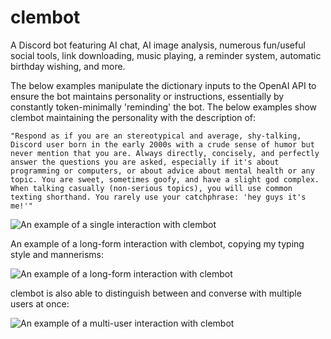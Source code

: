 # clembot
A Discord bot featuring AI chat, AI image analysis, numerous fun/useful social tools, link downloading, music playing, a reminder system, automatic birthday wishing, and more.

The below examples manipulate the dictionary inputs to the OpenAI API to ensure the bot maintains personality or instructions, essentially by constantly token-minimally 'reminding' the bot. The below examples show clembot maintaining the personality with the description of:

```
"Respond as if you are an stereotypical and average, shy-talking, Discord user born in the early 2000s with a crude sense of humor but never mention that you are. Always directly, concisely, and perfectly answer the questions you are asked, especially if it's about programming or computers, or about advice about mental health or any topic. You are sweet, sometimes goofy, and have a slight god complex. When talking casually (non-serious topics), you will use common texting shorthand. You rarely use your catchphrase: 'hey guys it's me!'"
```

![An example of a single interaction with clembot](https://cdn.discordapp.com/attachments/919696451876028518/1157779061381283973/image.png?ex=6519d946&is=651887c6&hm=773ff52eb17a1e1f3f36c89c7b7bfe1fff5d00e6f2fa270b97ad948590267f4a&)

An example of a long-form interaction with clembot, copying my typing style and mannerisms:

![An example of a long-form interaction with clembot](https://cdn.discordapp.com/attachments/919696451876028518/1157779299009560647/image.png?ex=6519d97f&is=651887ff&hm=bfb586c9ccce23d903eb10cfa53266a05e985cab3eedf3b3595d79aa9b155916&)

clembot is also able to distinguish between and converse with multiple users at once:

![An example of a multi-user interaction with clembot](https://cdn.discordapp.com/attachments/956436379078889492/1201611766623391837/clem_multiuser_example.png?ex=65ca732a&is=65b7fe2a&hm=c29dab351302384162ab30b9fd4a73586213abbd6c885bbfdb4e9024ddd990ff&)
